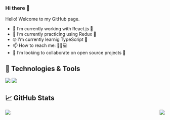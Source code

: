 ### Hi there 👋
Hello! Welcome to my GitHub page.


- 🔭 I’m currently working with React.js 🤩
- 🌱 I’m currently practicing using Redux 💪
- 🤓 I'm currently learnig TypeScript 🚀
- 📫 How to reach me: 📧📱💻
- 👯 I’m looking to collaborate on open source projects 🤗

## 🔧 Technologies & Tools
![](https://img.shields.io/badge/Code-JavaScript-informational?style=flat&logo=javascript&logoColor=white&color=2bbc8a)
![](https://img.shields.io/badge/Code-React-informational?style=flat&logo=react&logoColor=white&color=2bbc8a)

## &#x1f4c8; GitHub Stats

<img align="left" src="https://github-readme-stats.vercel.app/api/top-langs/?username=andrmaz&theme=dracula" />
<img align="right" src="https://github-readme-stats.vercel.app/api/?username=andrmaz&theme=dracula" />


